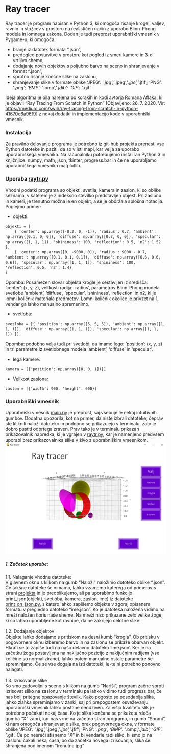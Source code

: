 <h1 class="code-line" data-line-start=0 data-line-end=1 ><a id="Ray_tracer_0"></a>Ray tracer</h1>
<p class="has-line-data" data-line-start="2" data-line-end="3">Ray tracer je program napisan v Python 3, ki omogoča risanje krogel, valjev, ravnin in stožcev v prostoru na realističen način z uporabo Blinn-Phong modela in lomnega zakona. Dodan je tudi preprost uporabniški vmesnik v Pygame-u, ki omogoča:</p>
<ul>
<li class="has-line-data" data-line-start="3" data-line-end="4">branje iz datotek formata “.json”,</li>
<li class="has-line-data" data-line-start="4" data-line-end="5">predogled postavitve v prostoru kot pogled iz smeri kamere in 3-d vrtljivo shemo,</li>
<li class="has-line-data" data-line-start="5" data-line-end="6">dodajanje novih objektov s poljubno barvo na sceno in shranjevanje v format “.json”,</li>
<li class="has-line-data" data-line-start="6" data-line-end="7">sprotno risanje končne slike na zaslonu,</li>
<li class="has-line-data" data-line-start="7" data-line-end="9">shranjevanje slike v formate oblike ‘JPEG’: ’<em>.jpg’,’</em>.jpeg’,’<em>.jpe’,’</em>.jfif’; ‘PNG’: ’<em>.png’; ‘BMP’: ’</em>.bmp’,’<em>.jdib’; ‘GIF’: ’</em>.gif’.</li>
</ul>
<p class="has-line-data" data-line-start="9" data-line-end="10">Ideja algoritma je bila narejena po korakih in kodi avtorja Romana Aflaka, ki je objavil “Ray Tracing From Scratch in Python” [Objavljeno: 26. 7. 2020. Vir:  <a href="https://medium.com/swlh/ray-tracing-from-scratch-in-python-41670e6a96f9">https://medium.com/swlh/ray-tracing-from-scratch-in-python-41670e6a96f9</a>] z nekaj dodatki in implementacijo kode v uporabniški vmesnik.</p>
<h3 class="code-line" data-line-start=10 data-line-end=11 ><a id="Instalacija_10"></a>Instalacija</h3>
<p class="has-line-data" data-line-start="11" data-line-end="12">Za pravilno delovanje programa je potrebno iz git-hub projekta prenesti vse Python datoteke in paziti, da so v isti mapi, kar velja za uporabo uporabniškega vmesnika. Na računalniku potrebujemo instaliran Python 3 in knjižnjice: numpy, math, json, tkinter, progress.bar in če ne uporabljamo uporabniškega vmesnika matplotlib.</p>
<h3 class="code-line" data-line-start=13 data-line-end=14 ><a id="Uporaba_raytrpyhttpsgithubcomenejcafraytracerblobmainraytrpy_13"></a>Uporaba <a href="https://github.com/enejcaf/ray-tracer/blob/main/raytr.py">raytr.py</a></h3>
<p class="has-line-data" data-line-start="14" data-line-end="15">Vhodni podatki programa so objekti, svetila, kamera in zaslon, ki so oblike seznama, v katerem je z indeksno številko predstavljen objekt. Pri zaslonu in kameri, je trenutno možna le en objekt, a se je obdržala splošna notacija. Poglejmo primer:</p>
<ul>
<li class="has-line-data" data-line-start="16" data-line-end="17">objekti:</li>
</ul>
<pre><code class="has-line-data" data-line-start="18" data-line-end="23" class="language-sh">objekti = [
    { <span class="hljs-string">'center'</span>: np.array([-<span class="hljs-number">0.2</span>, <span class="hljs-number">0</span>, -<span class="hljs-number">1</span>]), <span class="hljs-string">'radius'</span>: <span class="hljs-number">0.7</span>, <span class="hljs-string">'ambient'</span>: np.array([<span class="hljs-number">0.1</span>, <span class="hljs-number">0</span>, <span class="hljs-number">0</span>]), <span class="hljs-string">'diffuse'</span>: np.array([<span class="hljs-number">0.7</span>, <span class="hljs-number">0</span>, <span class="hljs-number">0</span>]), <span class="hljs-string">'specular'</span>: np.array([<span class="hljs-number">1</span>, <span class="hljs-number">1</span>, <span class="hljs-number">1</span>]), <span class="hljs-string">'shininess'</span>: <span class="hljs-number">100</span>, <span class="hljs-string">'reflection'</span>: <span class="hljs-number">0.5</span>, <span class="hljs-string">'n2'</span>: <span class="hljs-number">1.52</span> },
    { <span class="hljs-string">'center'</span>: np.array([<span class="hljs-number">0</span>, -<span class="hljs-number">9000</span>, <span class="hljs-number">0</span>]), <span class="hljs-string">'radius'</span>: <span class="hljs-number">9000</span> - <span class="hljs-number">0.7</span>, <span class="hljs-string">'ambient'</span>: np.array([<span class="hljs-number">0.1</span>, <span class="hljs-number">0.1</span>, <span class="hljs-number">0.1</span>]), <span class="hljs-string">'diffuse'</span>: np.array([<span class="hljs-number">0.6</span>, <span class="hljs-number">0.6</span>, <span class="hljs-number">0.6</span>]), <span class="hljs-string">'specular'</span>: np.array([<span class="hljs-number">1</span>, <span class="hljs-number">1</span>, <span class="hljs-number">1</span>]), <span class="hljs-string">'shininess'</span>: <span class="hljs-number">100</span>, <span class="hljs-string">'reflection'</span>: <span class="hljs-number">0.5</span>, <span class="hljs-string">'n2'</span>: <span class="hljs-number">1.4</span>}
]
</code></pre>
<p class="has-line-data" data-line-start="23" data-line-end="24">Opomba: Posamezen slovar objekta krogle je sestavljen iz središča: ‘center’: (x, y, z), velikosti radija: ‘radius’, parametrov Blinn-Phong modela svetlobe ‘ambient’, ‘diffuse’, ‘specular’, ‘shininess’, ‘reflection’ in n2, ki je lomni količnik materiala predmetov. Lomni količnik okolice je privzet na 1, vendar ga lahko manualno spremenimo.</p>
<ul>
<li class="has-line-data" data-line-start="24" data-line-end="25">svetloba:</li>
</ul>
<pre><code class="has-line-data" data-line-start="26" data-line-end="28" class="language-sh">svetloba = [{ <span class="hljs-string">'position'</span>: np.array([<span class="hljs-number">5</span>, <span class="hljs-number">5</span>, <span class="hljs-number">5</span>]), <span class="hljs-string">'ambient'</span>: np.array([<span class="hljs-number">1</span>, <span class="hljs-number">1</span>, <span class="hljs-number">1</span>]), <span class="hljs-string">'diffuse'</span>: np.array([<span class="hljs-number">1</span>, <span class="hljs-number">1</span>, <span class="hljs-number">1</span>]), <span class="hljs-string">'specular'</span>: np.array([<span class="hljs-number">1</span>, <span class="hljs-number">1</span>, <span class="hljs-number">1</span>]) }],
</code></pre>
<p class="has-line-data" data-line-start="28" data-line-end="29">Opomba: podobno velja tudi pri svetlobi, da imamo lego: ‘position’: (x, y, z) in tri parametre iz svetlobnega modela ‘ambient’, ‘diffuse’ in ‘specular’.</p>
<ul>
<li class="has-line-data" data-line-start="29" data-line-end="30">lega kamere:</li>
</ul>
<pre><code class="has-line-data" data-line-start="31" data-line-end="33" class="language-sh">kamera = [{<span class="hljs-string">'position'</span>: np.array([<span class="hljs-number">0</span>, <span class="hljs-number">0</span>, <span class="hljs-number">1</span>])}]
</code></pre>
<ul>
<li class="has-line-data" data-line-start="33" data-line-end="34">Velikost zaslona:</li>
</ul>
<pre><code class="has-line-data" data-line-start="35" data-line-end="37" class="language-sh">zaslon = [{<span class="hljs-string">'width'</span>: <span class="hljs-number">900</span>, <span class="hljs-string">'height'</span>: <span class="hljs-number">600</span>}]
</code></pre>
<h3 class="code-line" data-line-start=38 data-line-end=39 ><a id="Uporabniki_vmesnik_38"></a>Uporabniški vmesnik</h3>
<p class="has-line-data" data-line-start="39" data-line-end="40">Uporabniški vmesnik <a href="https://github.com/enejcaf/ray-tracer/blob/main/main.py">main.py</a> je preprost, saj vsebuje le nekaj intuitivnih gumbov. Dodatna opozorila, kot na primer, da niste izbrali datoteke, čeprav ste kliknili naloži datoteko in podobno se prikazujejo v terminalu, zato je dobro pustiti odprtega zraven. Prav tako je v terminalu prikazan prikazovalnik napredka, ki je vgrajen v <a href="https://github.com/enejcaf/ray-tracer/blob/main/raytr.py">raytr.py</a>, kar je namenjeno predvsem uporabi brez prikazovalnika slike v živo z uporabniškim vmesnikom.

<img src="./uporabniski_vmesnik.png">

<h5 class="code-line" data-line-start=43 data-line-end=44 ><a id="1_Zaetek_uporabe_43"></a>1. Začetek uporabe:</h5>
<p class="has-line-data" data-line-start="44" data-line-end="51">1.1. Nalaganje vhodne datoteke:<br>
V glavnem oknu s klikom na gumb “Naloži” naložimo dototeko oblike “.json”. Če takšne datoteke še nimamo, lahko vzamemo katerega od primerov s strani <a href="https://github.com/enejcaf/ray-tracer">projekta</a> in jo preoblikujemo, ali pa uporabimo funkcijo<br>
print_json(objekti, svetloba, kamera, zaslon, ime) iz datoteke <a href="https://github.com/enejcaf/ray-tracer/blob/main/print_on_json.py">print_on_json.py</a>, s katero lahko zapišemo objekte v zgoraj opisanem formatu v pregledno datoteko “ime.json”. Ko je datoteka naložena vidimo na mreži naložen tloris naše sheme. Na mreži niso prikazane zelo velike žoge, ki so lahko uporabljene kot ravnine, da ne zakrijejo celotne slike.<br>
<br>
1.2. Dodajanje objektov<br>
Objekte lahko dodajamo s pritiskom na desni kumb “krogla”. Ob pritisku v pogovornem oknu izberemo barvo in na zaslonu se prikaže obarvan objekt. Hkrati se to zapiše tudi na našo delavno datoteko ‘ime.json’. Ker je na začetku žoga postavljena na naključno pozicijo z naključnim radijem (vse količine so normalizirane), lahko potem manualno ostale parametre še spreminjamo. Če se vse dogaja na isti datoteki, le-te ni potrebno ponovno nalagati.<br>
<br>
1.3. Izrisovanje slike<br>
Ko smo zadovoljni s sceno s klikom na gumb “Nariši”, program začne sproti izrisovat sliko na zaslonu v terminalu pa lahko vidimo tudi progress bar, če nas bolj pritegne opazovanje številk. Kako pogosto se posodablja slika, lahko zlahka spreminjamo v zanki, saj pri prepogostem osveževanju uporabniški vmesnik lahko postane neodziven. Za višjo kvaliteto slik je potrebno počakati nekaj časa. Ko je slika končana se prikažeta rdeča gumba “X” zapri, kar nas vrne na začetno stran programa, in gumb “Shrani”, ki nam omogoča shranjevanje slike, prek pogovornega okna, v formate oblike ‘JPEG’: ’<em>.jpg’,’</em>.jpeg’,’<em>.jpe’,’</em>.jfif’; ‘PNG’: ’<em>.png’; ‘BMP’: ’</em>.bmp’,’<em>.jdib’; ‘GIF’: ’</em>.gif’. Če po nesreči stisnemo “X” in bi vendarle radi sliko, ki smo jo na zaslonu čakali nekaj časa, bo do začetka novega izrisovanja, slika še shranjena pod imenom “trenutna.jpg”</p>
